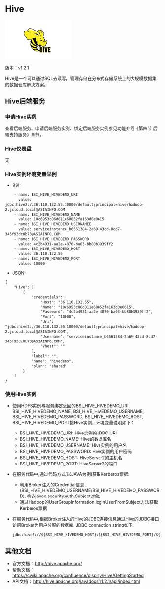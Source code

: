 # Hive

![](img/Hive.png)

版本：v1.2.1

Hive是一个可以通过SQL去读写，管理存储在分布式存储系统上的大规模数据集的数据仓库解决方案。

## Hive后端服务

### 申请Hive实例

查看后端服务、申请后端服务实例、绑定后端服务实例参见功能介绍《第四节 后端支持服务》章节。

### Hive仪表盘

无

### Hive实例环境变量举例

- BSI:

```
    - name: BSI_HIVE_HIVEDEMO_URI
      value: jdbc:hive2://36.110.132.55:10000/default;principal=hive/hadoop-2.jcloud.local@ASIAINFO.COM
    - name: BSI_HIVE_HIVEDEMO_NAME
      value: 10c6953c86d811e68852fa163d0e0615
    - name: BSI_HIVE_HIVEDEMO_USERNAMEE
      value: serviceinstance_b6561384-2a69-43cd-8cd7-345f93dc0b73@ASIAINFO.COM
    - name: BSI_HIVE_HIVEDEMO_PASSWORD
      value: 4c2b4931-aa2e-4870-ba03-bb80b3939ff2
    - name: BSI_HIVE_HIVEDEMO_HOST
      value: 36.110.132.55
    - name: BSI_HIVE_HIVEDEMO_PORT
      value: 10000
```

- JSON:

```
{
    "Hive": [
        {
            "credentials": {
                "Host": "36.110.132.55",
                "Name": "10c6953c86d811e68852fa163d0e0615",
                "Password": "4c2b4931-aa2e-4870-ba03-bb80b3939ff2",
                "Port": "10000",
                "Uri": "jdbc:hive2://36.110.132.55:10000/default;principal=hive/hadoop-2.jcloud.local@ASIAINFO.COM",
                "Username": "serviceinstance_b6561384-2a69-43cd-8cd7-345f93dc0b73@ASIAINFO.COM",
                "Vhost": ""
            },
            "label": "",
            "name": "hivedemo",
            "plan": "shared"
        }
    ]
}

```


### 使用Hive实例

- 使用HDFS实例与服务绑定返回的BSI_HIVE_HIVEDEMO_URI, BSI_HIVE_HIVEDEMO_NAME, BSI_HIVE_HIVEDEMO_USERNAME, BSI_HIVE_HIVEDEMO_PASSWORD, BSI_HIVE_HIVEDEMO_HOST, BSI_HIVE_HIVEDEMO_PORT接Hive实例，环境变量说明如下：
    - BSI_HIVE_HIVEDEMO_URI: Hive实例的JDBC URI
    - BSI_HIVE_HIVEDEMO_NAME: Hive的数据库名
    - BSI_HIVE_HIVEDEMO_USERNAME: Hive实例的用户名
    - BSI_HIVE_HIVEDEMO_PASSWORD: Hive实例的用户密码
    - BSI_HIVE_HIVEDEMO_HOST: HiveServer2的主机名
    - BSI_HIVE_HIVEDEMO_PORT: HiveServer2的端口

- 在服务代码中,通过代码方式(以JAVA为例)获取Kerberos票据:
    - 利用Broker注入的Credential信息(BSI_HIVE_HIVEDEMO_USERNAME/BSI_HIVE_HIVEDEMO_PASSWORD),
    构造javax.security.auth.Subject对象;
    - 通过Hadoop的UserGroupInformation.loginUserFromSubject方法获取Kerberos票据

- 在服务代码中,根据Broker注入的Hive的JDBC连接信息通过Hive的JDBC接口访问Broker为用户分配的数据库, JDBC connection string如下:
    ```
    jdbc:hive2://${BSI_HIVE_HIVEDEMO_HOST}:${BSI_HIVE_HIVEDEMO_PORT}/${BSI_HIVE_HIVEDEMO_NAME};principal=${BSI_HIVE_HIVEDEMO_USERNAME}"
    ```

## 其他文档

- 官方文档： http://hive.apache.org/
- 帮助文档： https://cwiki.apache.org/confluence/display/Hive/GettingStarted
- API文档： http://hive.apache.org/javadocs/r1.2.1/api/index.html
